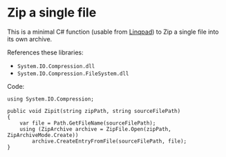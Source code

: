 ﻿# Zip a single file

This is a minimal C# function (usable from [Linqpad](../linqpad/01_summary.md)) to Zip a single file into its own archive.

References these libraries:

 * `System.IO.Compression.dll`
 * `System.IO.Compression.FileSystem.dll`

Code:

	using System.IO.Compression;

	public void Zipit(string zipPath, string sourceFilePath)
	{
		var file = Path.GetFileName(sourceFilePath);
		using (ZipArchive archive = ZipFile.Open(zipPath, ZipArchiveMode.Create))
			archive.CreateEntryFromFile(sourceFilePath, file);
	}